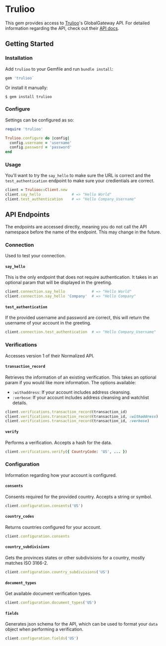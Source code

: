 # Trulioo

This gem provides access to [Trulioo](https://www.trulioo.com/)'s GlobalGateway
API. For detailed information regarding the API, check out their [API
docs](https://api.globaldatacompany.com/docs).

## Getting Started

### Installation

Add `trulioo` to your Gemfile and run `bundle install`:

```ruby
gem 'trulioo`
```

Or install it manually:

```console
$ gem install trulioo
```

### Configure

Settings can be configured as so:

```ruby
require 'trulioo'

Trulioo.configure do |config|
  config.username = 'username'
  config.password = 'password'
end
```

### Usage

You'll want to try the `say_hello` to make sure the URL is correct and the
`test_authentication` endpoint to make sure your credientials are correct.

```ruby
client = Trulioo::Client.new
client.say_hello              # => "Hello World"
client.test_authentication    # => "Hello Company_Username"
```

## API Endpoints

The endpoints are accessed directly, meaning you do not call the API namespace
before the name of the endpoint. This may change in the future.

### Connection

Used to test your connection.

#### `say_hello`

This is the only endpoint that does not require authentication. It takes in an
optional param that will be displayed in the greeting.

```ruby
client.connection.say_hello            # => "Hello World"
client.connection.say_hello 'Company'  # => "Hello Company"
```

#### `test_authentication`

If the provided username and password are correct, this will return the username
of your account in the greeting.

```ruby
client.connection.test_authentication  # => "Hello Company_Username"
```

### Verifications

Accesses version 1 of their Normalized API.

#### `transaction_record`

Retrieves the information of an existing verification. This takes an optional
param if you would like more information. The options available:

- `:withaddress`: If your account includes address cleansing.
- `:verbose`: If your account includes address cleansing and watchlist details.

```ruby
client.verifications.transaction_record(transaction_id)
client.verifications.transaction_record(transaction_id, :withaddress)
client.verifications.transaction_record(transaction_id, :verbose)
```

#### `verify`

Performs a verification. Accepts a hash for the data.

```ruby
client.verifications.verify({ CountryCode: 'US', ... })
```

### Configuration

Information regarding how your account is configured.

#### `consents`

Consents required for the provided country. Accepts a string or symbol.

```ruby
client.configuration.consents('US')
```

#### `country_codes`

Returns countries configured for your account.

```ruby
client.configuration.consents
```

#### `country_subdivisions`

Gets the provinces states or other subdivisions for a country, mostly matches
ISO 3166-2.

```ruby
client.configuration.country_subdivisions('US')
```

#### `document_types`

Get available document verification types.

```ruby
client.configuration.document_types('US')
```

#### `fields`

Generates json schema for the API, which can be used to format your `data`
object when performing a verification.

```ruby
client.configuration.fields('US')
```
